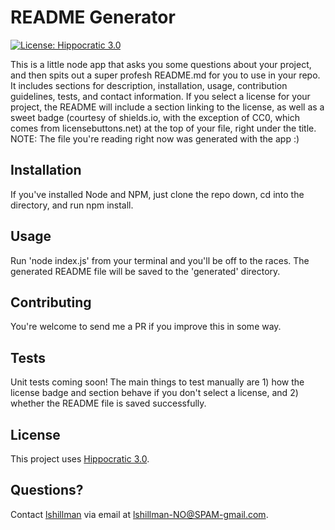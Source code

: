 # README Generator

  [![License: Hippocratic 3.0](https://img.shields.io/badge/License-Hippocratic_3.0-lightgrey.svg)](https://firstdonoharm.dev)
      
      
  This is a little node app that asks you some questions about your project, and then spits out a super profesh README.md for you to use in your repo. It includes sections for description, installation, usage, contribution guidelines, tests, and contact information. If you select a license for your project, the README will include a section linking to the license, as well as a sweet badge (courtesy of shields.io, with the exception of CC0, which comes from licensebuttons.net) at the top of your file, right under the title. NOTE: The file you're reading right now was generated with the app :)
  
  ## Installation
  
  If you've installed Node and NPM, just clone the repo down, cd into the directory, and run npm install.
  
  ## Usage
  
  Run 'node index.js' from your terminal and you'll be off to the races. The generated README file will be saved to the 'generated' directory.
  
  ## Contributing
  
  You're welcome to send me a PR if you improve this in some way.
  
  ## Tests
  
  Unit tests coming soon! The main things to test manually are 1) how the license badge and section behave if you don't select a license, and 2) whether the README file is saved successfully.
  
  ## License
This project uses [Hippocratic 3.0](https://firstdonoharm.dev).
  
  ## Questions?
  
  Contact [lshillman](https://github.com/lshillman) via email at [lshillman-NO@SPAM-gmail.com](mailto:lshillman-NO@SPAM-gmail.com).


